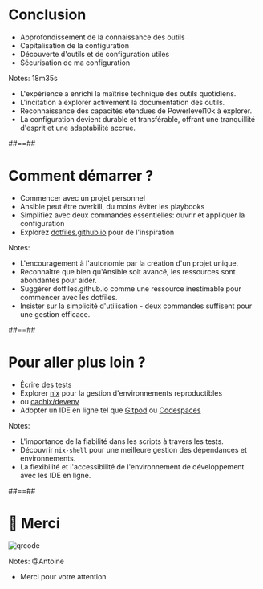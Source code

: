 <!-- .slide: -->
# Conclusion

- Approfondissement de la connaissance des outils
- Capitalisation de la configuration
- Découverte d'outils et de configuration utiles
- Sécurisation de ma configuration
<!-- .element: class="list-fragment" -->

Notes:
18m35s
* L'expérience a enrichi la maîtrise technique des outils quotidiens.
* L'incitation à explorer activement la documentation des outils.
* Reconnaissance des capacités étendues de Powerlevel10k à explorer.
* La configuration devient durable et transférable, offrant une tranquillité d'esprit et une adaptabilité accrue.

##==##
<!-- .slide: -->
# Comment démarrer ?

- Commencer avec un projet personnel
- Ansible peut être overkill, du moins éviter les playbooks
- Simplifiez avec deux commandes essentielles: ouvrir et appliquer la configuration
- Explorez [dotfiles.github.io](https://dotfiles.github.io/) pour de l'inspiration
<!-- .element: class="list-fragment" -->

Notes:
* L'encouragement à l'autonomie par la création d'un projet unique.
* Reconnaître que bien qu'Ansible soit avancé, les ressources sont abondantes pour aider.
* Suggérer dotfiles.github.io comme une ressource inestimable pour commencer avec les dotfiles.
* Insister sur la simplicité d'utilisation - deux commandes suffisent pour une gestion efficace.

##==##
<!-- .slide: -->
# Pour aller plus loin ?

- Écrire des tests
- Explorer [nix](https://github.com/NixOS/nix) pour la gestion d'environnements reproductibles 
- ou [cachix/devenv](https://github.com/cachix/devenv)
- Adopter un IDE en ligne tel que [Gitpod](https://www.gitpod.io/) ou [Codespaces](https://docs.github.com/en/codespaces/overview)
<!-- .element: class="list-fragment" -->

Notes:
* L'importance de la fiabilité dans les scripts à travers les tests.
* Découvrir `nix-shell` pour une meilleure gestion des dépendances et environnements.
* La flexibilité et l'accessibilité de l'environnement de développement avec les IDE en ligne.

##==##
<!-- .slide: class="transition bg-pink" -->
# 🙏 Merci

![qrcode](./assets/images/qrcode-feedback.png)

Notes: @Antoine
* Merci pour votre attention
